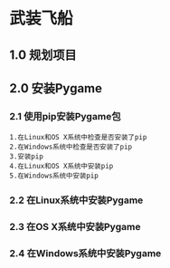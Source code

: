 # 武装飞船
## 1.0 规划项目
## 2.0 安装Pygame
### 2.1 使用pip安装Pygame包
    1.在Linux和OS X系统中检查是否安装了pip
    2.在Windows系统中检查是否安装了pip
    3.安装pip
    4.在Linux和OS X系统中安装pip
    5.在Windows系统中安装pip
### 2.2 在Linux系统中安装Pygame
### 2.3 在OS X系统中安装Pygame
### 2.4 在Windows系统中安装Pygame
